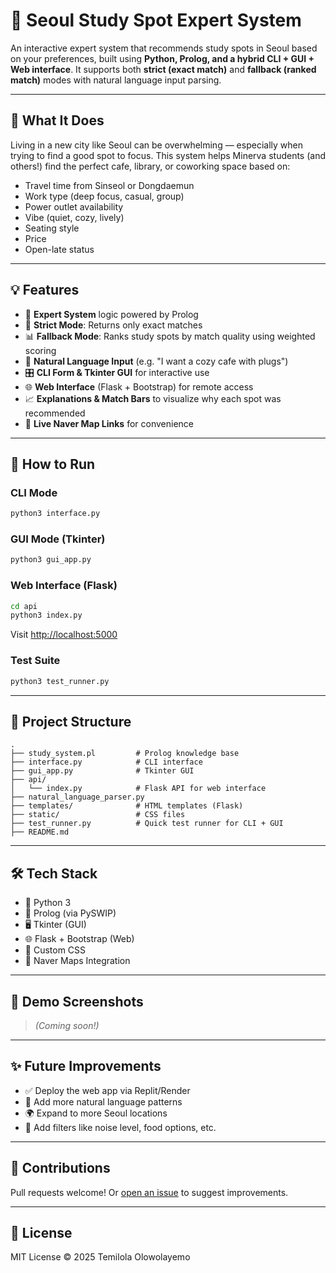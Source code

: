 
# 📍 Seoul Study Spot Expert System

An interactive expert system that recommends study spots in Seoul based on your preferences, built using **Python, Prolog, and a hybrid CLI + GUI + Web interface**. It supports both **strict (exact match)** and **fallback (ranked match)** modes with natural language input parsing.

---

## 🧠 What It Does

Living in a new city like Seoul can be overwhelming — especially when trying to find a good spot to focus. This system helps Minerva students (and others!) find the perfect cafe, library, or coworking space based on:

- Travel time from Sinseol or Dongdaemun
- Work type (deep focus, casual, group)
- Power outlet availability
- Vibe (quiet, cozy, lively)
- Seating style
- Price
- Open-late status

---

## 💡 Features

- 🧠 **Expert System** logic powered by Prolog
- 🧾 **Strict Mode**: Returns only exact matches
- 📊 **Fallback Mode**: Ranks study spots by match quality using weighted scoring
- 💬 **Natural Language Input** (e.g. "I want a cozy cafe with plugs")
- 🎛️ **CLI Form & Tkinter GUI** for interactive use
- 🌐 **Web Interface** (Flask + Bootstrap) for remote access
- 📈 **Explanations & Match Bars** to visualize why each spot was recommended
- 🔗 **Live Naver Map Links** for convenience

---

## 🚀 How to Run

### CLI Mode
```bash
python3 interface.py
```

### GUI Mode (Tkinter)
```bash
python3 gui_app.py
```

### Web Interface (Flask)
```bash
cd api
python3 index.py
```
Visit [http://localhost:5000](http://localhost:5000)

### Test Suite
```bash
python3 test_runner.py
```

---

## 📂 Project Structure

```
.
├── study_system.pl         # Prolog knowledge base
├── interface.py            # CLI interface
├── gui_app.py              # Tkinter GUI
├── api/
│   └── index.py            # Flask API for web interface
├── natural_language_parser.py
├── templates/              # HTML templates (Flask)
├── static/                 # CSS files
├── test_runner.py          # Quick test runner for CLI + GUI
├── README.md
```

---

## 🛠 Tech Stack

- 🐍 Python 3
- 🤖 Prolog (via PySWIP)
- 🖥 Tkinter (GUI)
- 🌐 Flask + Bootstrap (Web)
- 🎨 Custom CSS
- 📍 Naver Maps Integration

---

## 📸 Demo Screenshots

> _(Coming soon!)_

---

## ✨ Future Improvements

- ✅ Deploy the web app via Replit/Render
- 🧠 Add more natural language patterns
- 🌍 Expand to more Seoul locations
- 🔎 Add filters like noise level, food options, etc.

---

## 🤝 Contributions

Pull requests welcome! Or [open an issue](https://github.com/yourusername/seoul-study-spot/issues) to suggest improvements.

---

## 📝 License

MIT License © 2025 Temilola Olowolayemo
